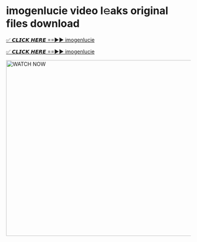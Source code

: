 # imogenlucie video l𝚎aks original files download

<p><a href="https://mediafirer.com/imogenlucie&ref=titik" rel="nofollow">✅ 𝘾𝙇𝙄𝘾𝙆 𝙃𝙀𝙍𝙀 ==►► imogenlucie</a></p>

<p><a href="https://mediafirer.com/imogenlucie&ref=titik" rel="nofollow">✅ 𝘾𝙇𝙄𝘾𝙆 𝙃𝙀𝙍𝙀 ==►► imogenlucie</a></p>

<p><a rel="nofollow" title="WATCH NOW" href="https://mediafirer.com/imogenlucie&ref=titik"><img border="imogenlucie" height="480" width="854" title="WATCH NOW" alt="WATCH NOW" src="https://i.imgur.com/WiGg2rx.gif"></a></p>